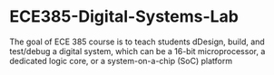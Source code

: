 # ECE385-Digital-Systems-Lab
The goal of ECE 385 course is to teach students dDesign, build, and test/debug a digital system, which can be a 16-bit microprocessor, a dedicated logic core, or a system-on-a-chip (SoC) platform

